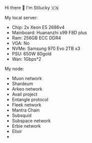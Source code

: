 Hi there 👋 I'm Stilucky 🇻🇳                 
                                                                
My local server:                             
- Chip: 2x Xeon E5 2686v4                        
- Mainboard: Huananzhi x99 F8D plus         
- Ram: 256GB ECC DDR4       
- VGA: No     
- NVMe: Samsung 970 Evo 2TB x3   
- PSU: 650W 80gold
- Wan: 1Gbps*2    
   
My node: 
 
- Muon network
- Shardeum
- Arkeo network
- Avail project
- Entangle protocol
- Fleek network
- Mantra Chain
- Subsquid 
- Subspace network
- Erbie network
- Elixir
- 

